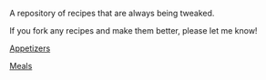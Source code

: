A repository of recipes that are always being tweaked.

If you fork any recipes and make them better, please let me know!

[Appetizers](appetizers)

[Meals](meals)
